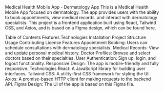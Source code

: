 Medical Health Mobile App - Dermatology App
This is a Medical Health Mobile App focused on dermatology. The app provides users with the ability to book appointments, view medical records, and interact with dermatology specialists. This project is a frontend application built using React, Tailwind CSS, and Axios, and is based on a Figma design, which can be found here.

Table of Contents
Features
Technologies
Installation
Project Structure
Usage
Contributing
License
Features
Appointment Booking: Users can schedule consultations with dermatology specialists.
Medical Records: View and update personal medical history.
Doctor Profiles: Browse and select doctors based on their specialties.
User Authentication: Sign up, login, and logout functionality.
Responsive Design: The app is mobile-friendly and fully responsive.
Technologies
React: A JavaScript library for building user interfaces.
Tailwind CSS: A utility-first CSS framework for styling the UI.
Axios: A promise-based HTTP client for making requests to the backend API.
Figma Design: The UI of the app is based on this Figma file.
